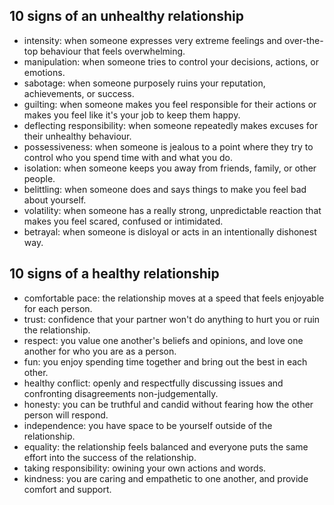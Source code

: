 ## 10 signs of an unhealthy relationship

- intensity: when someone expresses very extreme feelings and over-the-top behaviour that feels overwhelming.
- manipulation: when someone tries to control your decisions, actions, or emotions.
- sabotage: when someone purposely ruins your reputation, achievements, or success.
- guilting: when someone makes you feel responsible for their actions or makes you feel like it's your job to keep them happy.
- deflecting responsibility: when someone repeatedly makes excuses for their unhealthy behaviour.
- possessiveness: when someone is jealous to a point where they try to control who you spend time with and what you do.
- isolation: when someone keeps you away from friends, family, or other people.
- belittling: when someone does and says things to make you feel bad about yourself.
- volatility: when someone has a really strong, unpredictable reaction that makes you feel scared, confused or intimidated.
- betrayal: when someone is disloyal or acts in an intentionally dishonest way.

## 10 signs of a healthy relationship

- comfortable pace: the relationship moves at a speed that feels enjoyable for each person.
- trust: confidence that your partner won't do anything to hurt you or ruin the relationship.
- respect: you value one another's beliefs and opinions, and love one another for who you are as a person.
- fun: you enjoy spending time together and bring out the best in each other.
- healthy conflict: openly and respectfully discussing issues and confronting disagreements non-judgementally.
- honesty: you can be truthful and candid without fearing how the other person will respond.
- independence: you have space to be yourself outside of the relationship.
- equality: the relationship feels balanced and everyone puts the same effort into the success of the relationship.
- taking responsibility: owining your own actions and words.
- kindness: you are caring and empathetic to one another, and provide comfort and support.

